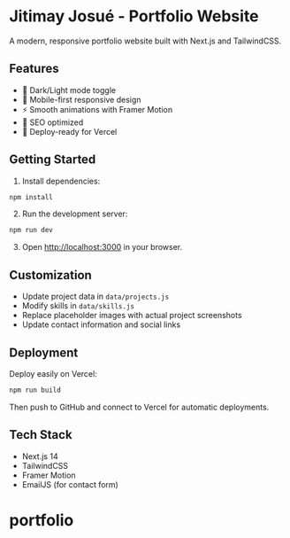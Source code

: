 # Jitimay Josué - Portfolio Website

A modern, responsive portfolio website built with Next.js and TailwindCSS.

## Features

- 🌙 Dark/Light mode toggle
- 📱 Mobile-first responsive design
- ⚡ Smooth animations with Framer Motion
- 🎯 SEO optimized
- 🚀 Deploy-ready for Vercel

## Getting Started

1. Install dependencies:
```bash
npm install
```

2. Run the development server:
```bash
npm run dev
```

3. Open [http://localhost:3000](http://localhost:3000) in your browser.

## Customization

- Update project data in `data/projects.js`
- Modify skills in `data/skills.js`
- Replace placeholder images with actual project screenshots
- Update contact information and social links

## Deployment

Deploy easily on Vercel:

```bash
npm run build
```

Then push to GitHub and connect to Vercel for automatic deployments.

## Tech Stack

- Next.js 14
- TailwindCSS
- Framer Motion
- EmailJS (for contact form)
# portfolio
